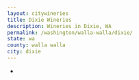 ```yaml
---
layout: citywineries
title: Dixie Wineries
description: Wineries in Dixie, WA
permalink: /washington/walla-walla/dixie/
state: wa
county: walla walla
city: dixie
---
```

-
